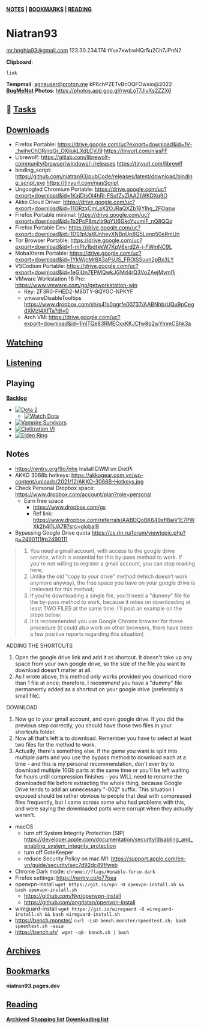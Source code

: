 **[NOTES](https://rentry.co/niatran93#notes) | [BOOKMARKS](https://rentry.co/r9y5p) | [READING](https://rentry.co/qdbbs)**

# Niatran93

mr.hnghia93@gmail.com 123.30.234.174 tYux7xwbwHQr5u2Ch7JPnN2

**Clipboard**:
``` output
link
```

**Tempmail**: agneuser@proton.me kP6chPZETvBcOQFOwsio@2022
**[BugMeNot](https://rentry.org/xonpc)**
**Photos**: https://photos.app.goo.gl/rwqLoT7JivXs2ZZX6

## 📝 [Tasks](https://github.com/niatran93/docs/blob/main/tasks.md)

## [Downloads](https://rentry.org/h7rm5)

- Firefox Portable: https://drive.google.com/uc?export=download&id=1V-_1wihvChORjnqGr_OXiIukLXdLCVJ9 https://tinyurl.com/niasFF
- Librewolf: https://gitlab.com/librewolf-community/browser/windows/-/releases https://tinyurl.com/librewlf
- binding_script: https://github.com/niatran93/pubCode/releases/latest/download/binding_script.exe https://tinyurl.com/niasScript
- Ungoogled Chromium Portable: https://drive.google.com/uc?export=download&id=1KxjDIsOl4hRl-FSufZyZlAA2IWKDXq9O
- Akko Cloud Driver: https://drive.google.com/uc?export=download&id=11ORzxCmLaX2OJRaQXZb18Ylhg_2FOasw
- Firefox Portable minimal: https://drive.google.com/uc?export=download&id=1b2PcP8mzIir9oYU6GkoYuumiF_nQ8QQq
- Firefox Portable Dev: https://drive.google.com/uc?export=download&id=1DS1pUa6UnhevXNBpUp8Q5Lonp50eRmUn
- Tor Browser Portable: https://drive.google.com/uc?export=download&id=1-mPlv1bdtkkW7KpV6xrd2A-j-FWmNC9L
- MobaXterm Portable: https://drive.google.com/uc?export=download&id=1YkWjcMr8X3aPsUS_FROlSSuvn2pBx3LY
- VSCodium Portable: https://drive.google.com/uc?export=download&id=1eGiUn7EPMQwkJGMd4rQ3VoZAejMvml1j
- VMware Workstation 16 Pro: https://www.vmware.com/go/getworkstation-win
	- Key: ZF3R0-FHED2-M80TY-8QYGC-NPKYF
	- vmwareDisableTooltips https://www.dropbox.com/sh/s41s0qgrfe00737/AABNhbrUQu9pCegdXMzl4XfTa?dl=0
	- Arch VM: https://drive.google.com/uc?export=download&id=1mlTQe83RMECxxKKJCfw8q2wYmmCShk3a

## [Watching](https://rentry.org/af6ii)

## [Listening](https://rentry.org/spugx)

## Playing
[**Backlog**](https://dynalist.io/d/EM73j0KAiKk-WsvKjyhM4QlG)

- [![Dota 2](https://cdn2.steamgriddb.com/file/sgdb-cdn/thumb/1680e9fa7b4dd5d62ece800239bb53bd.jpg)](https://rentry.org/cfw54)
	- [![Watch Dota](https://cdn2.steamgriddb.com/file/sgdb-cdn/icon/db98dc0dbafde48e8f74c0de001d35e4.ico)](https://rentry.org/6wss8r)
- [![Vampire Survivors](https://cdn2.steamgriddb.com/file/sgdb-cdn/thumb/6062d87c1add0f0058a388b797810c68.jpg)](https://rentry.org/uhpxb)
- [![Civilization VI](https://cdn2.steamgriddb.com/file/sgdb-cdn/thumb/6f11b8b81fc06fbd8e2ca35704e0c4e6.jpg)](https://rentry.co/s89k7)
- [![Elden Ring](https://cdn2.steamgriddb.com/file/sgdb-cdn/thumb/f5ed13775a70b09a08ffcf0fbecb9efd.jpg)](https://rentry.org/hzf2x)

## Notes

- https://rentry.org/9o7nhe Install DWM on DietPi
- AKKO 3068b hotkeys: https://akkogear.com.vn/wp-content/uploads/2021/12/AKKO-3068B-Hotkeys.jpg
- Check Personal Dropbox space: https://www.dropbox.com/account/plan?role=personal
	- Earn free space
		- https://www.dropbox.com/gs
		- Ref link: https://www.dropbox.com/referrals/AABDQoBK649sfl8aiV1E7PWXk2h4I1jJA78?src=global9
- Bypassing Google Drive quota https://cs.rin.ru/forum/viewtopic.php?p=2490111#p2490111

>1. You need a gmail account, with access to the google drive service, which is essential for this by-pass method to work. If you're not willing to register a gmail account, you can stop reading here;
>2. Unlike the old "copy to your drive" method (which doesn't work anymore anyway), the free space you have on your google drive is irrelevant for this method;
>3. If you're downloading a single file, you'll need a "dummy" file for the by-pass method to work, because it relies on downloading at least TWO FILES at the same time. I'll post an example on the steps below;
>4. It is recommended you use Google Chrome browser for these procedure (it could also work on other browsers, there have been a few positive reports regarding this situation)

ADDING THE SHORTCUTS	
1. Open the google drive link and add it as shortcut. It doesn't take up any space from your own google drive, so the size of the file you want to download doesn't matter at all.
2. As I wrote above, this method only works provided you download more than 1 file at once; therefore, I recommend you have a "dummy" file permanently added as a shortcut on your google drive (preferably a small file).

DOWNLOAD
1. Now go to your gmail account, and open google drive. If you did the previous step correctly, you should have those two files in your shortcuts folder.
2. Now all that's left is to download. Remember you have to select at least two files for the method to work.
3. Actually, there's something else. If the game you want is split into multiple parts and you use the bypass method to download each at a time - and this is my personal recommendation, don't ever try to download multiple 10Gb parts at the same time or you'll be left waiting for hours until compression finishes - you WILL need to rename the downloaded file before extracting the whole thing, because Google Drive tends to add an unnecessary "-002" suffix. This situation I exposed should be rather obvious to people that deal with compressed files frequently, but I came across some who had problems with this, and were saying the downloaded parts were corrupt when they actually weren't.

- macOS
	- turn off System Integrity Protection (SIP) https://developer.apple.com/documentation/security/disabling_and_enabling_system_integrity_protection
	- turn off GateKeeper
	- reduce Security Policy on mac M1: https://support.apple.com/en-vn/guide/security/sec7d92dc49f/web
- Chrome Dark mode: `chrome://flags/#enable-force-dark`
- Firefox settings: https://rentry.co/o77oea
- openvpn-install
`wget https://git.io/vpn -O openvpn-install.sh && bash openvpn-install.sh`
	- https://github.com/Nyr/openvpn-install
	- https://github.com/angristan/openvpn-install
- wireguard-install
`wget https://git.io/wireguard -O wireguard-install.sh && bash wireguard-install.sh`
- https://bench.monster/
`curl -LsO bench.monster/speedtest.sh; bash speedtest.sh -asia`
- https://bench.sh/
` wget -qO- bench.sh | bash`

## [Archives](https://rentry.org/q7cqn)

## [Bookmarks](https://rentry.org/r9y5p)

**niatran93.pages.dev**

## [Reading](https://rentry.org/qdbbs)

[**Archived**](https://dynalist.io/d/8WKMjmOQ9PJ2Sjz1DjbtK1Jo)
[**Shopping list**](https://dynalist.io/d/Q7EtBREB1-5KJeqjcByRsruJ)
[**Downloading list**](https://dynalist.io/d/3bDS-uN9VJ-Cz9R7p9V0kTWJ)
